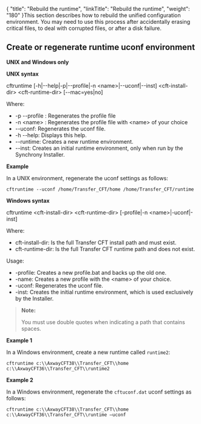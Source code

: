 {
    "title": "Rebuild the runtime",
    "linkTitle": "Rebuild the runtime",
    "weight": "180"
}This section describes how to rebuild the unified configuration environment. You may need to use this process after accidentally erasing critical files, to deal with corrupted files, or after a disk failure.

<span id="Create_regenerate_runtime_uconf"></span>

## Create or regenerate runtime uconf environment

**UNIX and Windows only**

**UNIX syntax**

cftruntime \[-h|--help|-p|--profile|-n &lt;name>|--uconf|--inst\] &lt;cft-install-dir> &lt;cft-runtime-dir> \[--mac=yes|no\]

Where:

-   -p --profile : Regenerates the profile file
-   -n &lt;name>    : Regenerates the profile file with &lt;name> of your choice
-   --uconf: Regenerates the uconf file.
-   -h --help: Displays this help.
-   --runtime: Creates a new runtime environment.
-   --inst: Creates an initial runtime environment, only when run by the Synchrony Installer.

**Example**

In a UNIX environment, regenerate the uconf settings as follows:

```
cftruntime --uconf /home/Transfer_CFT/home /home/Transfer_CFT/runtime
```

**Windows syntax**

cftruntime &lt;cft-install-dir> &lt;cft-runtime-dir> \[-profile|-n &lt;name>|-uconf|-inst\]

Where:

-   cft-install-dir: Is the full Transfer CFT install path and must exist.
-   cft-runtime-dir: Is the full Transfer CFT runtime path and does not exist.

Usage:

-   -profile: Creates a new profile.bat  and backs up the old one.
-   -name: Creates a new profile with the &lt;name> of your choice.
-   -uconf: Regenerates the uconf file.
-   -inst: Creates the initial runtime environment, which is used exclusively by the Installer.

> **Note:**
>
> You must use double quotes when indicating a path that contains spaces.

**Example 1**

In a Windows environment, create a new runtime called `runtime2`:

```
cftruntime c:\\AxwayCFT38\\Transfer_CFT\\home  c:\\AxwayCFT36\\Transfer_CFT\\runtime2
```

**Example 2**

In a Windows environment, regenerate the `cftuconf.dat` uconf settings as follows:

```
cftruntime c:\\AxwayCFT38\\Transfer_CFT\\home  c:\\AxwayCFT36\\Transfer_CFT\\runtime –uconf
```
